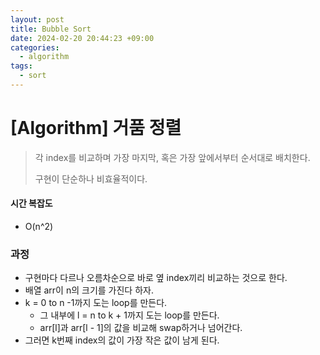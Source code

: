 ```yaml
---
layout: post
title: Bubble Sort
date: 2024-02-20 20:44:23 +09:00
categories:
  - algorithm
tags:
  - sort
---
```

# \[Algorithm] 거품 정렬

>각 index를 비교하며 가장 마지막, 혹은 가장 앞에서부터 순서대로 배치한다.
>
>구현이 단순하나 비효율적이다.

#### 시간 복잡도
- O(n^2)

### 과정
- 구현마다 다르나 오름차순으로 바로 옆 index끼리 비교하는 것으로 한다.
- 배열 arr이 n의 크기를 가진다 하자.
- k = 0 to n -1까지 도는 loop를 만든다.
	- 그 내부에 l = n to k + 1까지 도는 loop를 만든다.
	- arr\[l]과 arr\[l - 1]의 값을 비교해 swap하거나 넘어간다.
- 그러면 k번째 index의 값이 가장 작은 값이 남게 된다.